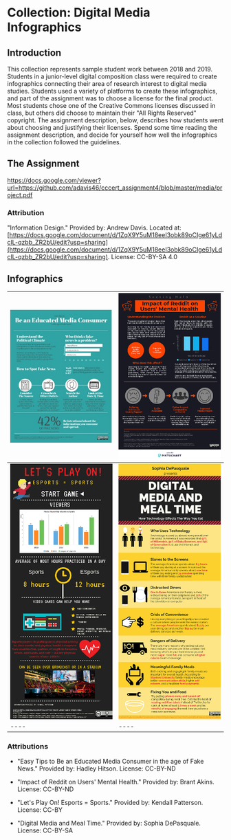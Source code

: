 # Collection: Digital Media Infographics

## Introduction
This collection represents sample student work between 2018 and 2019. Students in a junior-level digital composition class were required to create infographics connecting their area of research interest to digital media studies. Students used a variety of platforms to create these infographics, and part of the assignment was to choose a license for the final product. Most students chose one of the Creative Commons licenses discussed in class, but others did choose to maintain their "All Rights Reserved" copyright. The assignment description, below, describes how students went about choosing and justifying their licenses. Spend some time reading the assignment description, and decide for yourself how well the infographics in the collection followed the guidelines. 
## The Assignment
https://docs.google.com/viewer?url=https://github.com/adavis46/cccert_assignment4/blob/master/media/project.pdf

### Attribution
"Information Design." Provided by: Andrew Davis. Located at: [https://docs.google.com/document/d/1ZqX9Y5uM18eeI3obk89oCIge61yLdclL-qzbb_ZR2bU/edit?usp=sharing](https://docs.google.com/document/d/1ZqX9Y5uM18eeI3obk89oCIge61yLdclL-qzbb_ZR2bU/edit?usp=sharing). License: CC-BY-SA 4.0 

## Infographics

|![3](media/2.jpg)|![5](media/5.png)  
|----|----|  
|![2](media/4.png)|![1](media/1.png)      
|----|----| 

### Attributions
- "Easy Tips to Be an Educated Media Consumer in the age of Fake News." Provided by: Hadley Hitson. License: CC-BY-ND

- "Impact of Reddit on Users' Mental Health." Provided by: Brant Akins. License: CC-BY-ND

- "Let's Play On! Esports = Sports." Provided by: Kendall Patterson. License: CC-BY

- "Digital Media and Meal Time." Provided by: Sophia DePasquale. License: CC-BY-SA


